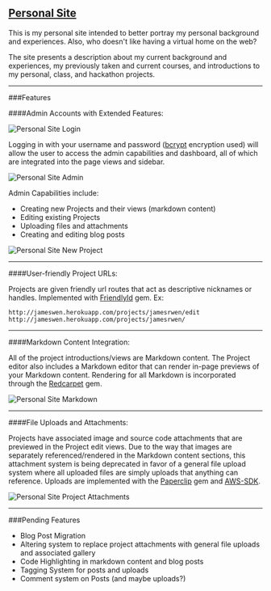 <a href="http://jamesrwen.com/" target="_blank">Personal Site</a>
-------

This is my personal site intended to better portray my personal background and experiences. Also, who doesn't like having a virtual home on the web?

The site presents a description about my current background and experiences, my previously taken and current courses, and introductions to my personal, class, and hackathon projects.

---

###Features

####Admin Accounts with Extended Features:

![Personal Site Login](http://s3.amazonaws.com/jamesrwen/var/www/jamesrwen/public/uploads/personalsitelogin_original.png?1391394575 "Personal Site Login")

Logging in with your username and password ([bcrypt](http://bcrypt-ruby.rubyforge.org/) encryption used) will allow the user to access the admin capabilities and dashboard, all of which are integrated into the page views and sidebar.

![Personal Site Admin](http://s3.amazonaws.com/jamesrwen/var/www/jamesrwen/public/uploads/personalsiteadmin_original.png?1391394552 "Personal Site Admin")

Admin Capabilities include:
- Creating new Projects and their views (markdown content)
- Editing existing Projects
- Uploading files and attachments
- Creating and editing blog posts

![Personal Site New Project](http://s3.amazonaws.com/jamesrwen/var/www/jamesrwen/public/uploads/personalsitenewproject_original.png?1391394598 "Personal Site New Project")

---

####User-friendly Project URLs:

Projects are given friendly url routes that act as descriptive nicknames or handles. Implemented with [FriendlyId](https://github.com/norman/friendly_id) gem.
Ex:

    http://jameswen.herokuapp.com/projects/jamesrwen/edit
    http://jameswen.herokuapp.com/projects/jamesrwen/

---

####Markdown Content Integration:

All of the project introductions/views are Markdown content. The Project editor also includes a Markdown editor that can render in-page previews of your Markdown content. Rendering for all Markdown is incorporated through the [Redcarpet](https://github.com/vmg/redcarpet) gem.

![Personal Site Markdown](http://s3.amazonaws.com/jamesrwen/var/www/jamesrwen/public/uploads/personalsitemarkdown_original.png?1391394605 "Personal Site Markdown")

---

####File Uploads and Attachments:

Projects have associated image and source code attachments that are previewed in the Project edit views. Due to the way that images are separately referenced/rendered in the Markdown content sections, this attachment system is being deprecated in favor of a general file upload system where all uploaded files are simply uploads that anything can reference. Uploads are implemented with the [Paperclip](https://github.com/thoughtbot/paperclip) gem and [AWS-SDK](https://github.com/aws/aws-sdk-ruby).

![Personal Site Project Attachments](http://s3.amazonaws.com/jamesrwen/var/www/jamesrwen/public/uploads/personalsiteattachments_original.png?1391394591 "Personal Site Project Attachments")

---

###Pending Features
- Blog Post Migration
- Altering system to replace project attachments with general file uploads and associated gallery
- Code Highlighting in markdown content and blog posts
- Tagging System for posts and uploads
- Comment system on Posts (and maybe uploads?)